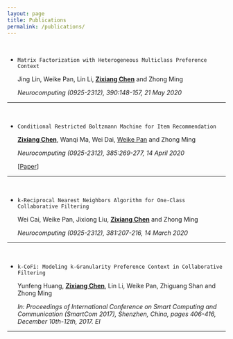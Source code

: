 ```yaml
---
layout: page
title: Publications
permalink: /publications/
---
```


<br/>

+ `Matrix Factorization with Heterogeneous Multiclass Preference Context`

    Jing Lin, Weike Pan, Lin Li, **<u>Zixiang Chen</u>** and Zhong Ming

    *Neurocomputing (0925-2312), 390:148-157, 21 May 2020*

------

<br/>

+ `Conditional Restricted Boltzmann Machine for Item Recommendation`

    **<u>Zixiang Chen</u>**, Wanqi Ma, Wei Dai, <a href="https://sites.google.com/site/weikep/" target="_blank">Weike Pan</a> and Zhong Ming

    *Neurocomputing (0925-2312), 385:269-277, 14 April 2020*

    [<a href="https://www.sciencedirect.com/science/article/pii/S092523121931803X" target="_blank">Paper</a>]

------

<br/>

+ `k-Reciprocal Nearest Neighbors Algorithm for One-Class Collaborative Filtering`

    Wei Cai, Weike Pan, Jixiong Liu, **<u>Zixiang Chen</u>** and Zhong Ming

    *Neurocomputing (0925-2312), 381:207-216, 14 March 2020*

------

<br/>

+ `k-CoFi: Modeling k-Granularity Preference Context in Collaborative Filtering`

    Yunfeng Huang, **<u>Zixiang Chen</u>**, Lin Li, Weike Pan, Zhiguang Shan and Zhong Ming

    *In: Proceedings of International Conference on Smart Computing and Communication (SmartCom 2017), Shenzhen, China, pages 406-416, December 10th-12th, 2017. EI*

------

<br/>